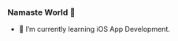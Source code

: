 ### Namaste World 🙏

<!-- - 🔭 I’m currently working on ... -->
- 🌱 I’m currently learning iOS App Development.
<!-- - 👯 I’m looking to collaborate on ... -->
<!-- - 🤔 I’m looking for help with ... -->
<!-- - 💬 Ask me about ... -->
<!-- - 📫 How to reach me: Search for tech_nerd_69 (Twitter) -->
<!-- - ⚡ Fun fact: ... -->
